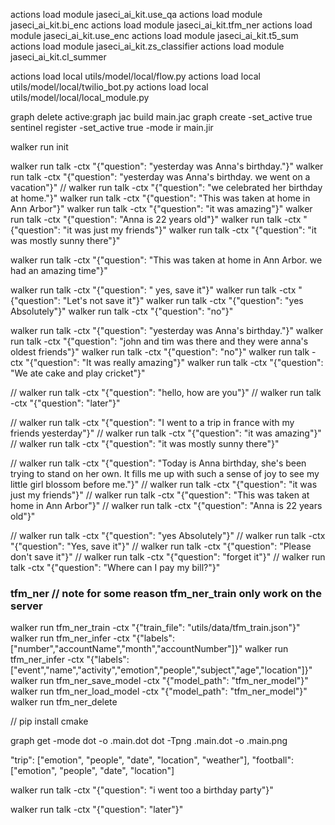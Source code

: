 actions load module jaseci_ai_kit.use_qa
actions load module jaseci_ai_kit.bi_enc
actions load module jaseci_ai_kit.tfm_ner
actions load module jaseci_ai_kit.use_enc
actions load module jaseci_ai_kit.t5_sum
actions load module jaseci_ai_kit.zs_classifier
actions load module jaseci_ai_kit.cl_summer

actions load local utils/model/local/flow.py
actions load local utils/model/local/twilio_bot.py
actions load local utils/model/local/local_module.py

graph delete active:graph
jac build main.jac
graph create -set_active true
sentinel register -set_active true -mode ir main.jir

walker run init



walker run talk -ctx "{\"question\": \"yesterday was Anna's birthday.\"}"
walker run talk -ctx "{\"question\": \"yesterday was Anna's birthday. we went on a vacation\"}"
// walker run talk -ctx "{\"question\": \"we celebrated her birthday at home.\"}"
walker run talk -ctx "{\"question\": \"This was taken at home in Ann Arbor\"}"
walker run talk -ctx "{\"question\": \"it was amazing\"}"
walker run talk -ctx "{\"question\": \"Anna is 22 years old\"}"
walker run talk -ctx "{\"question\": \"it was just my friends\"}"
walker run talk -ctx "{\"question\": \"it was mostly sunny there\"}"



walker run talk -ctx "{\"question\": \"This was taken at home in Ann Arbor. we had an amazing time\"}"


walker run talk -ctx "{\"question\": \" yes, save it\"}"
walker run talk -ctx "{\"question\": \"Let's not save it\"}"
walker run talk -ctx "{\"question\": \"yes Absolutely\"}"
walker run talk -ctx "{\"question\": \"no\"}"



walker run talk -ctx "{\"question\": \"yesterday was Anna's birthday.\"}"
walker run talk -ctx "{\"question\": \"john and tim was there and they were anna's oldest friends\"}"
walker run talk -ctx "{\"question\": \"no\"}"
walker run talk -ctx "{\"question\": \"It was really amazing\"}"
walker run talk -ctx "{\"question\": \"We ate cake and play cricket\"}"





// walker run talk -ctx "{\"question\": \"hello, how are you\"}"
// walker run talk -ctx "{\"question\": \"later\"}"

// walker run talk -ctx "{\"question\": \"I went to a trip in france with my friends yesterday\"}"
// walker run talk -ctx "{\"question\": \"it was amazing\"}"
// walker run talk -ctx "{\"question\": \"it was mostly sunny there\"}"

// walker run talk -ctx "{\"question\": \"Today is Anna birthday, she's been trying to stand on her own. It fills me up with such a sense of joy to see my little girl blossom before me.\"}"
// walker run talk -ctx "{\"question\": \"it was just my friends\"}"
// walker run talk -ctx "{\"question\": \"This was taken at home in Ann Arbor\"}"
// walker run talk -ctx "{\"question\": \"Anna is 22 years old\"}"

// walker run talk -ctx "{\"question\": \"yes Absolutely\"}"
// walker run talk -ctx "{\"question\": \"Yes, save it\"}"
// walker run talk -ctx "{\"question\": \"Please don't save it\"}"
// walker run talk -ctx "{\"question\": \"forget it\"}"
// walker run talk -ctx "{\"question\": \"Where can I pay my bill?\"}"









### tfm_ner // note for some reason tfm_ner_train only work on the server 

walker run tfm_ner_train -ctx "{\"train_file\": \"utils/data/tfm_train.json\"}"
walker run tfm_ner_infer -ctx "{\"labels\": [\"number\",\"accountName\",\"month\",\"accountNumber\"]}"
walker run tfm_ner_infer -ctx "{\"labels\": [\"event\",\"name\",\"activity\",\"emotion\",\"people\",\"subject\",\"age\",\"location\"]}"
walker run tfm_ner_save_model -ctx "{\"model_path\": \"tfm_ner_model\"}"
walker run tfm_ner_load_model -ctx "{\"model_path\": \"tfm_ner_model\"}"
walker run tfm_ner_delete




// pip install cmake



graph get -mode dot -o .main.dot
dot -Tpng .main.dot -o .main.png



"trip": ["emotion", "people", "date", "location", "weather"],
"football": ["emotion", "people", "date", "location"]


walker run talk -ctx "{\"question\": \"i went too a birthday party\"}"

walker run talk -ctx "{\"question\": \"later\"}"
